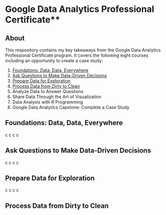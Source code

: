 # Google Data Analytics Professional Certificate**

## About
This respository contains my key takeaways from the Google Data Analytics Professional Certificate program. It covers the following eight courses including an opportunity to create a case study:

1. [Foundations: Data, Data, Everywhere](#foundations-data-data-everywhere)
2. [Ask Questions to Make Data-Driven Decisions](#ask-questions-to-make-data-driven-decisions)
3. [Prepare Data for Exploration](#prepare-data-for-exploration)
4. [Process Data from Dirty to Clean](#Process-Data-from-Dirty-to-Clean)
5. Analyze Data to Answer Questions
6. Share Data Through the Art of Visualization
7. Data Analysis with R Programming
8. Google Data Analytics Capstone: Complete a Case Study

## Foundations: Data, Data, Everywhere
c
c
c
c
## Ask Questions to Make Data-Driven Decisions
c
c
c
c
## Prepare Data for Exploration
c
c
c
c
## Process Data from Dirty to Clean
## 

